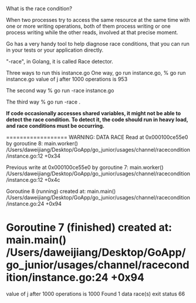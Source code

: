 What is the race condition?

When two processes try to access the same resource at the same time with one or more writing operations, both of them process writing or one process writing while the other reads, involved at that precise moment.

Go has a very handy tool to help diagnose race conditions, that you can run in your tests or your application directly.

"-race", in Golang, it is called Race detector.

Three ways to run this instance.go
One way, go run instance.go,
% go run instance.go
value of j after 1000 operations is  953

The second way
% go run -race instance.go

The third way
% go run -race .

**If code occasionally accesses shared variables, it might not be able to detect the race condition. 
To detect it, the code should run in heavy load, and race conditions must be occurring.**

==================
WARNING: DATA RACE
Read at 0x000100ce55e0 by goroutine 8:
main.worker()
/Users/daweijiang/Desktop/GoApp/go_junior/usages/channel/racecondition/instance.go:12 +0x34

Previous write at 0x000100ce55e0 by goroutine 7:
main.worker()
/Users/daweijiang/Desktop/GoApp/go_junior/usages/channel/racecondition/instance.go:12 +0x4c

Goroutine 8 (running) created at:
main.main()
/Users/daweijiang/Desktop/GoApp/go_junior/usages/channel/racecondition/instance.go:24 +0x94

Goroutine 7 (finished) created at:
main.main()
/Users/daweijiang/Desktop/GoApp/go_junior/usages/channel/racecondition/instance.go:24 +0x94
==================

value of j after 1000 operations is  1000
Found 1 data race(s)
exit status 66
